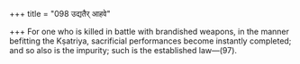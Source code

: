 +++
title = "098 उद्यतैर् आहवे"

+++
For one who is killed in battle with brandished weapons, in the manner
befitting the Kṣatriya, sacrificial performances become instantly
completed; and so also is the impurity; such is the established
law—(97).


